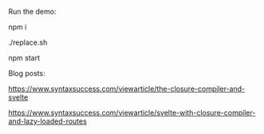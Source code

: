 Run the demo:

npm i

./replace.sh

npm start

Blog posts: 

https://www.syntaxsuccess.com/viewarticle/the-closure-compiler-and-svelte

https://www.syntaxsuccess.com/viewarticle/svelte-with-closure-compiler-and-lazy-loaded-routes
